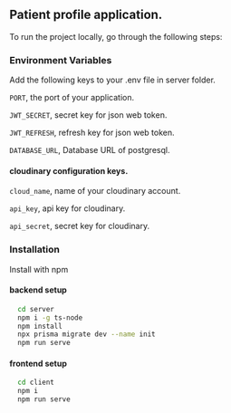 
## Patient profile application.

To run the project locally, go through the following steps:


### Environment Variables

Add the following keys to your .env file in server folder.

`PORT`, the port of your application.

`JWT_SECRET`, secret key for json web token.

`JWT_REFRESH`, refresh key for json web token.

`DATABASE_URL`, Database URL of postgresql.

#### cloudinary configuration keys.

`cloud_name`, name of your cloudinary account.

`api_key`, api key for cloudinary.

`api_secret`, secret key for cloudinary.


### Installation

Install with npm

#### backend setup
```bash
  cd server
  npm i -g ts-node
  npm install
  npx prisma migrate dev --name init
  npm run serve
```

#### frontend setup
```bash
  cd client
  npm i
  npm run serve
```
